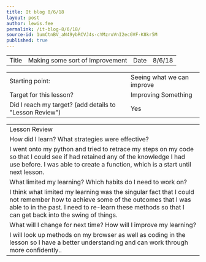 ```yaml
---
title: It blog 8/6/18
layout: post
author: lewis.fee
permalink: /it-blog-8/6/18/
source-id: 1umCtnBV_aN49ybRCVJ4s-cYMzruVnI2ecGVF-K8kr5M
published: true
---
```

<table>
  <tr>
    <td>Title</td>
    <td>Making some sort of Improvement</td>
    <td>Date</td>
    <td>8/6/18</td>
  </tr>
</table>


<table>
  <tr>
    <td>Starting point:</td>
    <td>Seeing what we can improve</td>
  </tr>
  <tr>
    <td>Target for this lesson?</td>
    <td>Improving Something</td>
  </tr>
  <tr>
    <td>Did I reach my target? 
(add details to "Lesson Review")</td>
    <td> Yes</td>
  </tr>
</table>


<table>
  <tr>
    <td>Lesson Review</td>
  </tr>
  <tr>
    <td>How did I learn? What strategies were effective? </td>
  </tr>
  <tr>
    <td>I went onto my python and tried to retrace my steps on my code so that I could see if had retained any of the knowledge I had use before. I was able to create a function, which is a start until next lesson.</td>
  </tr>
  <tr>
    <td>What limited my learning? Which habits do I need to work on?</td>
  </tr>
  <tr>
    <td>I think what limited my learning was the singular fact that I could not remember how to achieve some of the outcomes that I was able to in the past. I need to re-learn these methods so that I can get back into the swing of things.</td>
  </tr>
  <tr>
    <td>What will I change for next time? How will I improve my learning?</td>
  </tr>
  <tr>
    <td>I will look up methods on my browser as well as coding in the lesson so I have a better understanding and can work through more confidently..</td>
  </tr>
</table>


